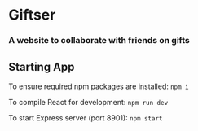 # Giftser
### A website to collaborate with friends on gifts

## Starting App
To ensure required npm packages are installed: ```npm i```

To compile React for development: ```npm run dev```

To start Express server (port 8901): ```npm start```
